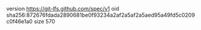 version https://git-lfs.github.com/spec/v1
oid sha256:872676fdada2890681be0f93234a2af2a5af2a5aed95a49fd5c0209c0f46e1a0
size 570
